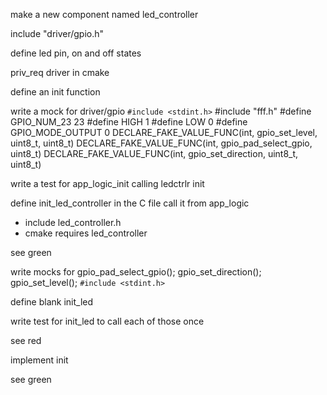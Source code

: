 make a new component named led_controller

include "driver/gpio.h"

define led pin, on and off states

priv_req driver in cmake

define an init function

write a mock for driver/gpio
    `#include <stdint.h>`
    #include "fff.h"
    #define GPIO_NUM_23 23
    #define HIGH 1
    #define LOW 0
    #define GPIO_MODE_OUTPUT 0
    DECLARE_FAKE_VALUE_FUNC(int, gpio_set_level, uint8_t, uint8_t)
    DECLARE_FAKE_VALUE_FUNC(int, gpio_pad_select_gpio, uint8_t)
    DECLARE_FAKE_VALUE_FUNC(int, gpio_set_direction, uint8_t, uint8_t)

write a test for app_logic_init calling ledctrlr init

define init_led_controller in the C file
call it from app_logic
 - include led_controller.h
 - cmake requires led_controller

see green

write mocks for 
    gpio_pad_select_gpio();
    gpio_set_direction();
    gpio_set_level();
    `#include <stdint.h>`

define blank init_led

write test for init_led to call each of those once

see red

implement init

see green